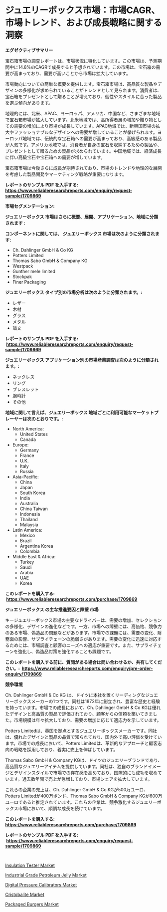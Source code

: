<p><h1>ジュエリーボックス市場：市場CAGR、市場トレンド、および成長戦略に関する洞察</h1></p><p><strong>エグゼクティブサマリー</strong></p>
<p><p>宝石箱市場の調査レポートは、市場状況に特化しています。この市場は、予測期間中に14.8%のCAGRで成長すると予想されています。この市場は、宝石箱の需要が高まっており、需要が高いことから市場は拡大しています。</p><p>市場動向についての簡単な概要を提供します。宝石箱市場は、高品質な製品やデザインの多様化が求められていることがトレンドとして見られます。消費者は、宝石箱をプレゼントとして贈ることが増えており、個性やスタイルに合った製品を選ぶ傾向があります。</p><p>地理的には、北米、APAC、ヨーロッパ、アメリカ、中国など、さまざまな地域で宝石箱市場が拡大しています。北米地域では、高所得者層の増加や贈り物としての需要の増加により市場が成長しています。APAC地域では、新興国市場の拡大やファッショナブルなデザインへの需要が増していることが挙げられます。ヨーロッパ地域では、伝統的な宝石箱への需要が高まっており、高級感のある製品が人気です。アメリカ地域では、消費者が自身の宝石を収納するための製品や、プレゼントとして贈るための製品が求められています。中国地域では、経済成長に伴い高級宝石や宝石箱への需要が増しています。</p><p>宝石箱市場は今後さらに成長が期待されており、市場のトレンドや地理的な展開を考慮した製品開発やマーケティング戦略が重要になります。</p></p>
<p><strong>レポートのサンプル PDF を入手する: <a href="https://www.reliableresearchreports.com/enquiry/request-sample/1709869">https://www.reliableresearchreports.com/enquiry/request-sample/1709869</a></strong></p>
<p><strong>市場セグメンテーション:</strong></p>
<p><strong> ジュエリーボックス 市場はさらに概要、展開、アプリケーション、地域に分類されます :</strong></p>
<p><strong>コンポーネントに関しては、 ジュエリーボックス 市場は次のように分類されます: &nbsp;</strong></p>
<p><ul><li>Ch. Dahlinger GmbH & Co KG</li><li>Potters Limited</li><li>Thomas Sabo GmbH & Company KG</li><li>Westpack</li><li>Gunther mele limited</li><li>Stockpak</li><li>Finer Packaging</li></ul></p>
<p><strong> ジュエリーボックス タイプ別の市場分析は次のように分類されます。:</strong></p>
<p><ul><li>レザー</li><li>木材</li><li>グラス</li><li>メタル</li><li>論文</li></ul></p>
<p><strong>レポートのサンプル PDF を入手する: &nbsp;<a href="https://www.reliableresearchreports.com/enquiry/request-sample/1709869">https://www.reliableresearchreports.com/enquiry/request-sample/1709869</a></strong></p>
<p><strong> ジュエリーボックス アプリケーション別の市場産業調査は次のように分類されます。:</strong></p>
<p><ul><li>ネックレス</li><li>リング</li><li>ブレスレット</li><li>腕時計</li><li>その他</li></ul></p>
<p><strong>地域に関して言えば、ジュエリーボックス 地域ごとに利用可能なマーケットプレーヤーは次のとおりです。:</strong></p>
<p><ul>
    <li>
        North America:
        <ul>
            <li>United States</li>
            <li>Canada</li>
        </ul>
    </li>
    <li>
        Europe:
        <ul>
            <li>Germany</li>
            <li>France</li>
            <li>U.K.</li>
            <li>Italy</li>
            <li>Russia</li>
        </ul>
    </li>
    <li>
        Asia-Pacific:
        <ul>
            <li>China</li>
            <li>Japan</li>
            <li>South Korea</li>
            <li>India</li>
            <li>Australia</li>
            <li>China Taiwan</li>
            <li>Indonesia</li>
            <li>Thailand</li>
            <li>Malaysia</li>
        </ul>
    </li>
    <li>
        Latin America:
        <ul>
            <li>Mexico</li>
            <li>Brazil</li>
            <li>Argentina Korea</li>
            <li>Colombia</li>
        </ul>
    </li>
    <li>
        Middle East & Africa:
        <ul>
            <li>Turkey</li>
            <li>Saudi</li>
            <li>Arabia</li>
            <li>UAE</li>
            <li>Korea</li>
        </ul>
    </li>
    </ul></p>
<p><strong>このレポートを購入する: &nbsp;<a href="https://www.reliableresearchreports.com/purchase/1709869">https://www.reliableresearchreports.com/purchase/1709869</a></strong></p>
<p><strong>ジュエリーボックス の主な推進要因と障壁 市場</strong></p>
<p><p>キージュエリーボックス市場の主要なドライバーは、需要の増加、セレクションの多様化、デザインの進化などです。一方、市場への障壁には、高価格、競争力のある市場、偽造品の問題などがあります。市場での課題には、需要の変化、財務面の影響、サプライチェーンの脆弱さがあります。需要の変化に迅速に対応するためには、市場調査と顧客のニーズへの適応が重要です。また、サプライチェーンを強化し、偽造品対策を強化することも課題です。</p></p>
<p><strong>このレポートを購入する前に、質問がある場合は問い合わせるか、共有してください。:&nbsp; <a href="https://www.reliableresearchreports.com/enquiry/pre-order-enquiry/1709869">https://www.reliableresearchreports.com/enquiry/pre-order-enquiry/1709869</a></strong></p>
<p><strong>競争環境</strong></p>
<p><p>Ch. Dahlinger GmbH & Co KG は、ドイツに本社を置くリーディングなジュエリーボックスメーカーの1つです。同社は1872年に創立され、豊富な歴史と経験を持っています。市場での成長において、Ch. Dahlinger GmbH & Co KGは優れたデザインと高品質の製品で評価されており、顧客からの信頼を築いてきました。市場規模は年々拡大しており、需要の増加に応じて適応力を示しています。</p><p>Potters Limitedは、英国を拠点とするジュエリーボックスメーカーです。同社は、優れたデザインと製品の品質で知られており、国内外で高い評価を受けています。市場での成長において、Potters Limitedは、革新的なアプローチと顧客志向の戦略を採用しており、着実に売上を伸ばしています。</p><p>Thomas Sabo GmbH & Company KGは、ドイツのジュエリーブランドであり、高品質なジュエリーアイテムを提供しています。同社は、独自のブランドイメージとデザインスタイルで市場での存在感を高めており、国際的にも成功を収めています。過去数年間で売上が急増しており、市場シェアを拡大しています。</p><p>これらの企業の売上は、Ch. Dahlinger GmbH & Co KGが500万ユーロ、Potters Limitedが400万ポンド、Thomas Sabo GmbH & Company KGが600万ユーロであると推定されています。これらの企業は、競争激化するジュエリーボックス市場において、順調な成長を続けています。</p></p>
<p><strong>このレポートを購入する: &nbsp; <a href="https://www.reliableresearchreports.com/purchase/1709869">https://www.reliableresearchreports.com/purchase/1709869</a></strong></p>
<p><strong>レポートのサンプル PDF を入手する: &nbsp;<a href="https://www.reliableresearchreports.com/enquiry/request-sample/1709869">https://www.reliableresearchreports.com/enquiry/request-sample/1709869</a></strong><strong></strong></p>
<p>&nbsp;</p>
<p><p><a href="https://issuu.com/reportprime-2/docs/insulation-tester-market-size-2030.pptx">Insulation Tester Market</a></p><p><a href="https://meowing-canidae-761.notion.site/Global-Industrial-Grade-Petroleum-Jelly-Market-Size-and-Market-Trends-Insights-and-Projections-from-2c3754f4eab1496ea9cd432e5459e25b">Industrial Grade Petroleum Jelly Market</a></p><p><a href="https://issuu.com/reportprime-2/docs/digital-pressure-calibrators-market-size-2030.pptx">Digital Pressure Calibrators Market</a></p><p><a href="https://github.com/RoccoManning/Market-Research-Report-List-4/blob/main/cristobalite-market.md">Cristobalite Market</a></p><p><a href="https://view.publitas.com/reportprime-1/packaged-burgers-market-centers-on-aspects-such-as-market-growth-market-share-market-opportunity-and-projected-forecasts-spanning-from-2024-to-2031/">Packaged Burgers Market</a></p></p>